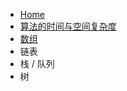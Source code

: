 <!-- 侧栏 ⅠⅡⅢⅣⅤⅥⅦⅧⅨⅩⅪⅫ --> 

- [Home](docs/Arithmetic/README.md)
- [算法的时间与空间复杂度](docs/MCA/Arithmetic/算法的时间与空间复杂度.md)
- [数组](docs/MCA/Arithmetic/array.md)
- 链表
- 栈 / 队列
- 树

